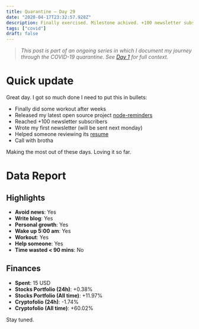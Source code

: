```yaml
---
title: Quarantine — Day 29
date: "2020-04-17T23:32:57.928Z"
description: Finally exercised. Milestone achived. +100 newsletter subscribers. 
tags: ["covid"]
draft: false
---
```


> *This post is part of an ongoing series in which I document my journey through the COVID-19 quarantine. See [Day 1](/quarantine-day-1) for full context.*

<div class="divider"></div>

# Quick update

Great day. I got so much done I need to put this in bullets:

- Finally did some workout after weeks 
- Released my latest open source project [node-reminders](https://github.com/caroso1222/node-reminders)
- Reached +100 newsletter subscribers 
- Wrote my first newsletter (will be sent next monday)
- Helped someone reviewing its [resume](/resume-review/henry/)
- Call with brotha

Making the most out of these days. Loving it so far.

<div class="divider"></div>

# Data Report

## Highlights

* **Avoid news**: Yes
* **Write blog**: Yes
* **Personal growth**: Yes
* **Wake up 5:00 am**: Yes
* **Workout**: Yes
* **Help someone**: Yes
* **Time wasted < 90 mins**: No

## Finances

* **Spent**: 15 USD
* **Stocks Portfolio (24h)**: +0.38%
* **Stocks Portfolio (All time)**: +11.97%
* **Cryptofolio (24h)**: -1.74%
* **Cryptofolio (All time)**: +60.02%

<div class="divider"></div>

Stay tuned.
